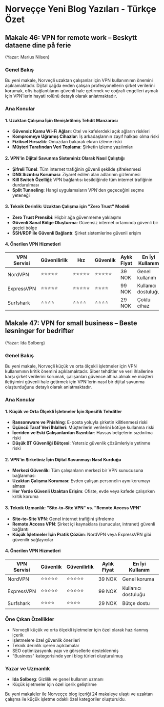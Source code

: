 # Norveççe Yeni Blog Yazıları - Türkçe Özet

## Makale 46: VPN for remote work – Beskytt dataene dine på ferie
(Yazar: Marius Nilsen)

### Genel Bakış
Bu yeni makale, Norveçli uzaktan çalışanlar için VPN kullanımının önemini açıklamaktadır. Dijital çağda evden çalışan profesyonellerin şirket verilerini korumak, ofis bağlantılarını güvenli hale getirmek ve coğrafi engelleri aşmak için VPN'lerin hayati rolünü detaylı olarak anlatmaktadır.

### Ana Konular

#### 1. Uzaktan Çalışma İçin Genişletilmiş Tehdit Manzarası
- **Güvensiz Kamu Wi-Fi Ağları**: Otel ve kafelerdeki açık ağların riskleri
- **Kompromeye Uğramış Cihazlar**: İş arkadaşlarının zayıf halkası olma riski
- **Fiziksel Hırsızlık**: Omuzdan bakarak ekran izleme riski
- **Müşteri Tarafından Veri Toplama**: Şirketin izleme yazılımları

#### 2. VPN'in Dijital Savunma Sisteminiz Olarak Nasıl Çalıştığı
- **Şifreli Tünel**: Tüm internet trafiğinin güvenli şekilde şifrelenmesi
- **DNS Sızıntısı Koruması**: Ziyaret edilen alan adlarının gizlenmesi
- **Kill Switch Özelliği**: VPN bağlantısı kesildiğinde tüm internet trafiğinin durdurulması
- **Split Tunneling**: Hangi uygulamaların VPN'den geçeceğini seçme yeteneği

#### 3. Teknik Derinlik: Uzaktan Çalışma için "Zero Trust" Modeli
- **Zero Trust Prensibi**: Hiçbir ağa güvenmeme yaklaşımı
- **Güvenli Sanal Bölge Oluşturma**: Güvensiz internet ortamında güvenli bir geçici bölge
- **SSH/RDP ile Güvenli Bağlantı**: Şirket sistemlerine güvenli erişim

#### 4. Önerilen VPN Hizmetleri
| VPN Servisi | Güvenilirlik | Hız | Güvenlik | Aylık Fiyat | En İyi Kullanım |
|-------------|--------------|-----|----------|-------------|----------------|
| NordVPN | ⭐⭐⭐⭐⭐ | ⭐⭐⭐⭐⭐ | ⭐⭐⭐⭐⭐ | 39 NOK | Genel kullanım |
| ExpressVPN | ⭐⭐⭐⭐⭐ | ⭐⭐⭐⭐⭐ | ⭐⭐⭐⭐ | 99 NOK | Kullanıcı dostuluğu |
| Surfshark | ⭐⭐⭐⭐ | ⭐⭐⭐⭐ | ⭐⭐⭐⭐ | 29 NOK | Çoklu cihaz |

## Makale 47: VPN for small business – Beste løsninger for bedrifter
(Yazar: Ida Solberg)

### Genel Bakış
Bu yeni makale, Norveçli küçük ve orta ölçekli işletmeler için VPN kullanımının kritik önemini açıklamaktadır. Siber tehditler ve veri ihlallerine karşı şirket verilerini korumak, çalışanları güvence altına almak ve müşteri iletişimini güvenli hale getirmek için VPN'lerin nasıl bir dijital savunma oluşturduğunu detaylı olarak anlatmaktadır.

### Ana Konular

#### 1. Küçük ve Orta Ölçekli İşletmeler İçin Spesifik Tehditler
- **Ransomware ve Phishing**: E-posta yoluyla şirketin kilitlenmesi riski
- **Üçüncü Taraf Veri İhlalleri**: Müşterilerin verilerini kötüye kullanma riski
- **İçeriden ve Eski Çalışanlardan Sızıntılar**: Hassas belgelerin sızdırılma riski
- **Düşük BT Güvenliği Bütçesi**: Yetersiz güvenlik çözümleriyle yetinme riski

#### 2. VPN'in Şirketiniz İçin Dijital Savunmayı Nasıl Kurduğu
- **Merkezi Güvenlik**: Tüm çalışanların merkezi bir VPN sunucusuna bağlanması
- **Uzaktan Çalışma Koruması**: Evden çalışan personelin aynı korumayı alması
- **Her Yerde Güvenli Uzaktan Erişim**: Ofiste, evde veya kafede çalışırken kritik koruma

#### 3. Teknik Uzmanlık: "Site-to-Site VPN" vs. "Remote Access VPN"
- **Site-to-Site VPN**: Genel internet trafiğini şifreleme
- **Remote Access VPN**: Şirket içi kaynaklara (sunucular, intranet) güvenli bağlantı
- **Küçük İşletmeler İçin Pratik Çözüm**: NordVPN veya ExpressVPN gibi güvenilir sağlayıcılar

#### 4. Önerilen VPN Hizmetleri
| VPN Servisi | Güvenlik | Güvenilirlik | Aylık Fiyat | En İyi Kullanım |
|-------------|----------|--------------|-------------|----------------|
| NordVPN | ⭐⭐⭐⭐⭐ | ⭐⭐⭐⭐⭐ | 39 NOK | Genel koruma |
| ExpressVPN | ⭐⭐⭐⭐⭐ | ⭐⭐⭐⭐⭐ | 99 NOK | Kullanıcı dostuluğu |
| Surfshark | ⭐⭐⭐⭐ | ⭐⭐⭐⭐ | 29 NOK | Bütçe dostu |

### Öne Çıkan Özellikler
- Norveçli küçük ve orta ölçekli işletmeler için özel olarak hazırlanmış içerik
- İşletmelere özel güvenlik önerileri
- Teknik derinlik içeren açıklamalar
- SEO optimizasyonlu yapı ve görsellerle desteklenmiş
- "Business" kategorisinde yeni blog türleri oluşturulmuş

### Yazar ve Uzmanlık
- **Ida Solberg**: Gizlilik ve genel kullanım uzmanı
- Küçük işletmeler için özel içerik geliştirme

Bu yeni makaleler ile Norveççe blog içeriği 24 makaleye ulaştı ve uzaktan çalışma ile küçük işletme odaklı özel kategoriler oluşturuldu.